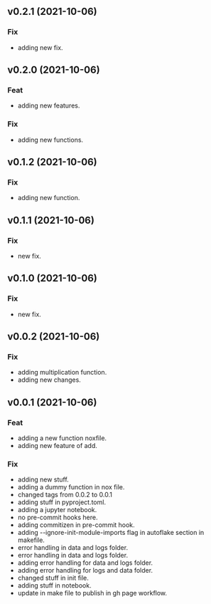 ## v0.2.1 (2021-10-06)

### Fix

- adding new fix.

## v0.2.0 (2021-10-06)

### Feat

- adding new features.

### Fix

- adding new functions.

## v0.1.2 (2021-10-06)

### Fix

- adding new function.

## v0.1.1 (2021-10-06)

### Fix

- new fix.

## v0.1.0 (2021-10-06)

### Fix

- new fix.

## v0.0.2 (2021-10-06)

### Fix

- adding multiplication function.
- adding new changes.

## v0.0.1 (2021-10-06)

### Feat

- adding a new function noxfile.
- adding new feature of add.

### Fix

- adding new stuff.
- adding a dummy function in nox file.
- changed tags from 0.0.2 to 0.0.1
- adding stuff in pyproject.toml.
- adding a jupyter notebook.
- no pre-commit hooks here.
- adding commitizen in pre-commit hook.
- adding --ignore-init-module-imports flag in autoflake section in makefile.
- error handling in data and logs folder.
- error handling in data and logs folder.
- adding error handling for data and logs folder.
- adding error handling for logs and data folder.
- changed stuff in init file.
- adding stuff in notebook.
- update in make file to publish in gh page workflow.
